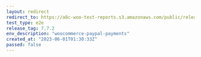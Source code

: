 ```yaml
---
layout: redirect
redirect_to: https://a8c-woo-test-reports.s3.amazonaws.com/public/release/7.7.2/woocommerce-paypal-payments/e2e/index.html
test_type: e2e
release_tag: 7.7.2
env_description: "woocommerce-paypal-payments"
created_at: "2023-06-01T01:30:33Z"
passed: false
---
```

